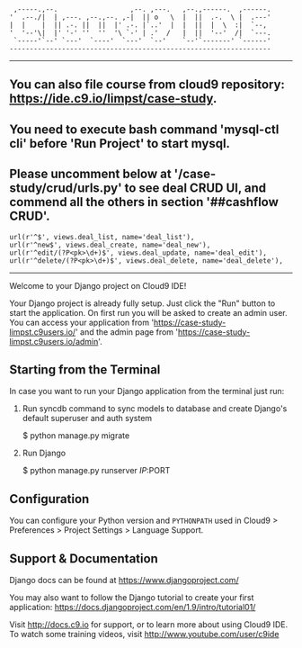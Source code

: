 
     ,-----.,--.                  ,--. ,---.   ,--.,------.  ,------.
    '  .--./|  | ,---. ,--.,--. ,-|  || o   \  |  ||  .-.  \ |  .---'
    |  |    |  || .-. ||  ||  |' .-. |`..'  |  |  ||  |  \  :|  `--, 
    '  '--'\|  |' '-' ''  ''  '\ `-' | .'  /   |  ||  '--'  /|  `---.
     `-----'`--' `---'  `----'  `---'  `--'    `--'`-------' `------'
    ----------------------------------------------------------------- 

________________________________________________________________________________________________________________________________________

## You can also file course from cloud9 repository: https://ide.c9.io/limpst/case-study. 

## You need to execute bash command 'mysql-ctl cli' before 'Run Project' to start mysql. 

## Please uncomment below at '/case-study/crud/urls.py'  to see deal CRUD UI, and commend all the others in section '##cashflow CRUD'. 
    url(r'^$', views.deal_list, name='deal_list'),
    url(r'^new$', views.deal_create, name='deal_new'),
    url(r'^edit/(?P<pk>\d+)$', views.deal_update, name='deal_edit'),
    url(r'^delete/(?P<pk>\d+)$', views.deal_delete, name='deal_delete'),

________________________________________________________________________________________________________________________________________

Welcome to your Django project on Cloud9 IDE!

Your Django project is already fully setup. Just click the "Run" button to start
the application. On first run you will be asked to create an admin user. You can
access your application from 'https://case-study-limpst.c9users.io/' and the admin page from 
'https://case-study-limpst.c9users.io/admin'.

## Starting from the Terminal

In case you want to run your Django application from the terminal just run:

1) Run syncdb command to sync models to database and create Django's default superuser and auth system

    $ python manage.py migrate

2) Run Django

    $ python manage.py runserver $IP:$PORT
    
## Configuration

You can configure your Python version and `PYTHONPATH` used in
Cloud9 > Preferences > Project Settings > Language Support.

## Support & Documentation

Django docs can be found at https://www.djangoproject.com/

You may also want to follow the Django tutorial to create your first application:
https://docs.djangoproject.com/en/1.9/intro/tutorial01/

Visit http://docs.c9.io for support, or to learn more about using Cloud9 IDE.
To watch some training videos, visit http://www.youtube.com/user/c9ide
